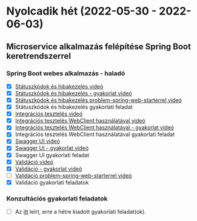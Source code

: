 # Nyolcadik hét (2022-05-30 - 2022-06-03)

## Microservice alkalmazás felépítése Spring Boot keretrendszerrel

### Spring Boot webes alkalmazás - haladó

* [X] [Státuszkódok és hibakezelés videó](https://e-learning.training360.com/courses/take/java-spring-boot-microservices/lessons/20548809-statuszkodok-es-hibakezeles)
* [X] [Státuszkódok és hibakezelés - gyakorlat videó](https://e-learning.training360.com/courses/take/java-spring-boot-microservices/lessons/23269112-statuszkodok-es-hibakezeles-gyakorlat)
* [X] [Státuszkódok és hibakezelés problem-spring-web-starterrel videó](https://e-learning.training360.com/courses/take/java-spring-boot-microservices/lessons/25839311-statuszkodok-es-hibakezeles-problem-spring-web-starterrel)
* [X] Státuszkódok és hibakezelés gyakorlati feladat
* [X] [Integrációs tesztelés videó](https://e-learning.training360.com/courses/take/java-spring-boot-microservices/lessons/20549806-integracios-teszteles)
* [X] [Integrációs tesztelés WebClient használatával videó](https://e-learning.training360.com/courses/take/java-spring-boot-microservices/lessons/35320156-integracios-teszteles-webclient-hasznalataval)
* [X] [Integrációs tesztelés WebClient használatával - gyakorlat videó](https://e-learning.training360.com/courses/take/java-spring-boot-microservices/lessons/35320268-integracios-teszteles-webclient-hasznalataval-gyakorlat) 
* [X] Integrációs tesztelés WebClient használatával gyakorlati feladat
* [X] [Swagger UI videó](https://e-learning.training360.com/courses/take/java-spring-boot-microservices/lessons/20549801-swagger-ui)
* [X] [Swagger UI - gyakorlat videó](https://e-learning.training360.com/courses/take/java-spring-boot-microservices/lessons/23269284-swagger-ui-gyakorlat)
* [X] Swagger UI gyakorlati feladat
* [X] [Validáció videó]()
* [X] [Validáció - gyakorlat videó]()
* [ ] [Validáció problem-spring-web-starterrel videó]()  
* [X] Validáció gyakorlati feladatok

### Konzultációs gyakorlati feladatok

* [ ] Az [itt](https://github.com/Strukturavaltas2-Halado-Java/java-strukturavalto2-halado/blob/master/labs.md) leírt, erre a hétre kiadott gyakorlati feladat(ok). 
